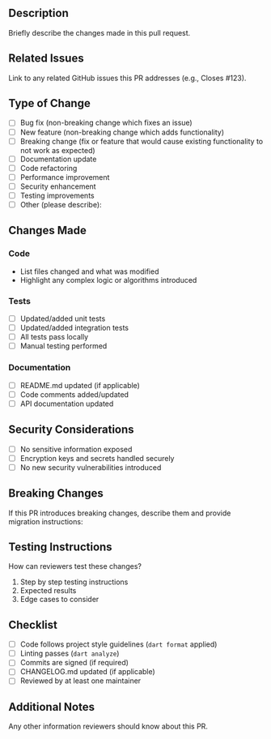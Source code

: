 ## Description
Briefly describe the changes made in this pull request.

## Related Issues
Link to any related GitHub issues this PR addresses (e.g., Closes #123).

## Type of Change
- [ ] Bug fix (non-breaking change which fixes an issue)
- [ ] New feature (non-breaking change which adds functionality)
- [ ] Breaking change (fix or feature that would cause existing functionality to not work as expected)
- [ ] Documentation update
- [ ] Code refactoring
- [ ] Performance improvement
- [ ] Security enhancement
- [ ] Testing improvements
- [ ] Other (please describe):

## Changes Made
### Code
- List files changed and what was modified
- Highlight any complex logic or algorithms introduced

### Tests
- [ ] Updated/added unit tests
- [ ] Updated/added integration tests
- [ ] All tests pass locally
- [ ] Manual testing performed

### Documentation
- [ ] README.md updated (if applicable)
- [ ] Code comments added/updated
- [ ] API documentation updated

## Security Considerations
- [ ] No sensitive information exposed
- [ ] Encryption keys and secrets handled securely
- [ ] No new security vulnerabilities introduced

## Breaking Changes
If this PR introduces breaking changes, describe them and provide migration instructions:

## Testing Instructions
How can reviewers test these changes?
1. Step by step testing instructions
2. Expected results
3. Edge cases to consider

## Checklist
- [ ] Code follows project style guidelines (`dart format` applied)
- [ ] Linting passes (`dart analyze`)
- [ ] Commits are signed (if required)
- [ ] CHANGELOG.md updated (if applicable)
- [ ] Reviewed by at least one maintainer

## Additional Notes
Any other information reviewers should know about this PR.
